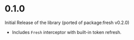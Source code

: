 # 0.1.0

Initial Release of the library (ported of package:fresh v0.2.0)

- Includes `Fresh` interceptor with built-in token refresh.
